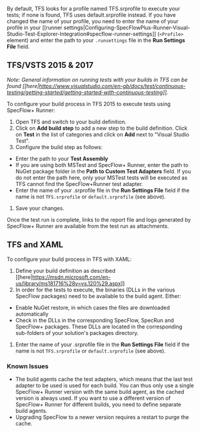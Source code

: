 By default, TFS looks for a profile named TFS.srprofile to execute your tests; if none is found, TFS uses default.srprofile instead. If you have changed the name of your profile, you need to enter the name of your profile in your [[runner settings|Configuring-SpecFlowPlus-Runner-Visual-Studio-Test-Explorer-Integration#specflow-runner-settings]] (`<Profile>` element) and enter the path to your `.runsettings` file in the **Run Settings File** field.

## TFS/VSTS 2015 & 2017

*Note: General information on running tests with your builds in TFS can be found [[here|https://www.visualstudio.com/en-gb/docs/test/continuous-testing/getting-started/getting-started-with-continuous-testing]].*

To configure your build process in TFS 2015 to execute tests using SpecFlow+ Runner:

1. Open TFS and switch to your build definition.
1. Click on **Add build step** to add a new step to the build definition. Click on **Test** in the list of categories and click on **Add** next to "Visual Studio Test".
1. Configure the build step as follows:  
  * Enter the path to your **Test Assembly**
  * If you are using both MSTest and SpecFlow+ Runner, enter the path to NuGet package folder in the **Path to Custom Test Adapters** field. If you do not enter the path here, only your MSTest tests will be executed as TFS cannot find the SpecFlow+Runner test adapter.
  * Enter the name of your .srprofile file in the **Run Settings File** field if the name is not `TFS.srprofile` or `default.srprofile` (see above).
1. Save your changes.

Once the test run is complete, links to the report file and logs generated by SpecFlow+ Runner are available from the test run as attachments.

## TFS and XAML
To configure your build process in TFS with XAML:

1. Define your build definition as described [[here|https://msdn.microsoft.com/en-us/library/ms181716%28v=vs.120%29.aspx]]
1. In order for the tests to execute, the binaries (DLLs in the various SpecFlow packages) need to be available to the build agent. Either:
  * Enable NuGet restore, in which cases the files are downloaded automatically
  * Check in the DLLs in the corresponding SpecFlow, SpecRun and SpecFlow+ packages. These DLLs are located in the corresponding sub-folders of your solution's packages directory.
1. Enter the name of your .srprofile file in the **Run Settings File** field if the name is not `TFS.srprofile` or `default.srprofile` (see above).

### Known Issues

* The build agents cache the test adapters, which means that the last test adapter to be used is used for each build. You can thus only use a single SpecFlow+ Runner version with the same build agent, as the cached version is always used. If you want to use a different version of SpecFlow+ Runner for different builds, you need to define separate build agents.
* Upgrading SpecFlow to a newer version requires a restart to purge the cache.


